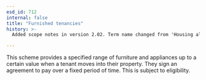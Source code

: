 ```yaml
---
esd_id: 712
internal: false
title: "Furnished tenancies"
history: >-
  Added scope notes in version 2.02. Term name changed from 'Housing allocations - furnished tenancies' to 'Housing - allocations - furnished tenancies' in version 3.00. Name changed to 'Furnished tenancies' in version 4.00.

---
```


This scheme provides a specified range of furniture and appliances up to a certain value when a tenant moves into their property. They sign an agreement to pay over a fixed period of time. This is subject to eligibility.

